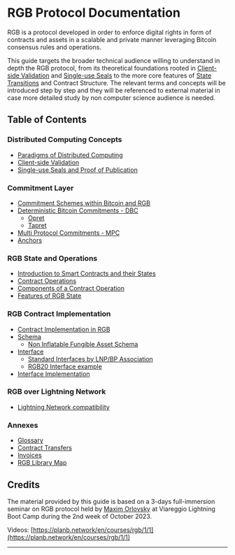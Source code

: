 # RGB Protocol Documentation

RGB is a protocol developed in order to enforce digital rights in form of contracts and assets in a scalable and private manner leveraging Bitcoin consensus rules and operations.

This guide targets the broader technical audience willing to understand in depth the RGB protocol, from its theoretical foundations rooted in [Client-side Validation](annexes/glossary.md#client-side-validation) and [Single-use Seals](annexes/glossary.md#single-use-seal) to the more core features of [State Transitions](annexes/glossary.md#state-transition) and Contract Structure. The relevant terms and concepts will be introduced step by step and they will be referenced to external material in case more detailed study by non computer science audience is needed.

## Table of Contents

### Distributed Computing Concepts

* [Paradigms of Distributed Computing](distributed-computing-concepts/paradigms-of-distributed-computing.md)
* [Client-side Validation](distributed-computing-concepts/client-side-validation.md)
* [Single-use Seals and Proof of Publication](distributed-computing-concepts/single-use-seals.md)

### Commitment Layer

* [Commitment Schemes within Bitcoin and RGB](commitment-layer/commitment-schemes.md)
* [Deterministic Bitcoin Commitments - DBC](commitment-layer/deterministic-bitcoin-commitments-dbc/)
  * [Opret](commitment-layer/deterministic-bitcoin-commitments-dbc/opret.md)
  * [Tapret](commitment-layer/deterministic-bitcoin-commitments-dbc/tapret.md)
* [Multi Protocol Commitments - MPC](commitment-layer/multi-protocol-commitments-mpc.md)
* [Anchors](commitment-layer/anchors.md)

### RGB State and Operations

* [Introduction to Smart Contracts and their States](rgb-state-and-operations/intro-smart-contract-states.md)
* [Contract Operations](rgb-state-and-operations/state-transitions.md)
* [Components of a Contract Operation](rgb-state-and-operations/components-of-a-contract-operation.md)
* [Features of RGB State](rgb-state-and-operations/features-of-rgb-state.md)

### RGB Contract Implementation

* [Contract Implementation in RGB](rgb-contract-implementation/schema-interface.md)
* [Schema](rgb-contract-implementation/schema/)
  * [Non Inflatable Fungible Asset Schema](rgb-contract-implementation/schema/non-inflatable-fungible-asset-schema.md)
* [Interface](rgb-contract-implementation/interface/)
  * [Standard Interfaces by LNP/BP Association](rgb-contract-implementation/interface/standard-interfaces-by-lnp-bp-association.md)
  * [RGB20 Interface example](rgb-contract-implementation/interface/rgb20-interface-example.md)
* [Interface Implementation](rgb-contract-implementation/interface-implementation.md)

### RGB over Lightning Network

* [Lightning Network compatibility](rgb-over-lightning-network/lightning-network-compatibility.md)

### Annexes

* [Glossary](annexes/glossary.md)
* [Contract Transfers](annexes/contract-transfers.md)
* [Invoices](annexes/invoices.md)
* [RGB Library Map](annexes/rgb-library-map.md)

## Credits

The material provided by this guide is based on a 3-days full-immersion seminar on RGB protocol held by [Maxim Orlovsky](https://twitter.com/dr\_orlovsky) at Viareggio Lightning Boot Camp during the 2nd week of October 2023.&#x20;

Videos: [https://planb.network/en/courses/rgb/1/1](https://planb.network/en/courses/rgb/1/1)

***
